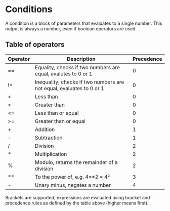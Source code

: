 # Conditions

A condition is a block of parameters that evaluates to a single number. This output is always a number, even if boolean operators are used.

## Table of operators

Operator | Description | Precedence
--- | --- | ---
== | Equality, checks if two numbers are equal, evalutes to 0 or 1 | 0
!= | Inequality, checks if two numbers are not equal, evaluates to 0 or 1 | 0
< | Less than | 0
> | Greater than | 0
<= | Less than or equal | 0
>= | Greater than or equal | 0
+ | Addition | 1
- | Subtraction | 1
/ | Division | 2
* | Multiplication | 2
% | Modulo, returns the remainder of a division | 2
** | To the power of, e.g. 4**2 = 4² | 3
- | Unary minus, negates a number | 4


Brackets are supported, expressions are evaluated using bracket and precedence rules as defined by the table above (higher means first).